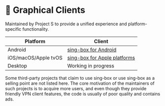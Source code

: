# :iphone: Graphical Clients

Maintained by Project S to provide a unified experience and platform-specific functionality.

| Platform             | Client                                   |
|----------------------|------------------------------------------|
| Android              | [sing-box for Android](./android/)       |
| iOS/macOS/Apple tvOS | [sing-box for Apple platforms](./apple/) |
| Desktop              | Working in progress                      |

Some third-party projects that claim to use sing-box or use sing-box as a selling point are not listed here. The core
motivation of the maintainers of such projects is to acquire more users, and even though they provide friendly VPN
client features, the code is usually of poor quality and contains ads.